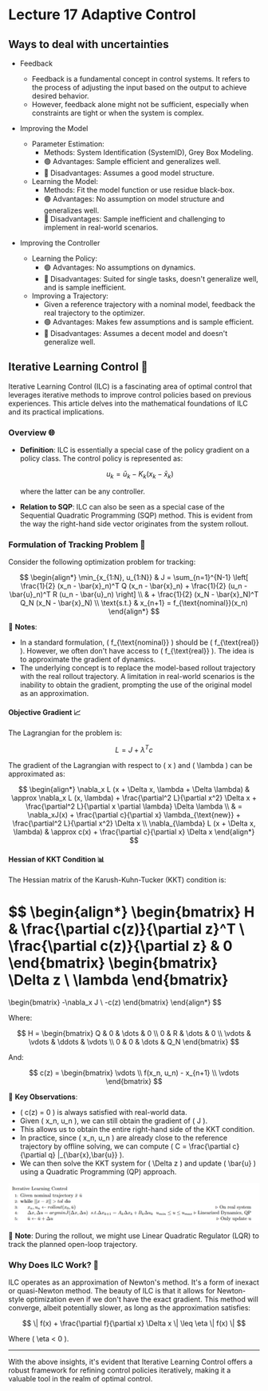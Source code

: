 # Lecture 17 Adaptive Control

## Ways to deal with uncertainties

- Feedback
  - Feedback is a fundamental concept in control systems. It refers to the process of adjusting the input based on the output to achieve desired behavior.
  - However, feedback alone might not be sufficient, especially when constraints are tight or when the system is complex.
- Improving the Model
    - Parameter Estimation:
       - Methods: System Identification (SystemID), Grey Box Modeling.
       - 🟢 Advantages: Sample efficient and generalizes well.
       - 🔴 Disadvantages: Assumes a good model structure.
    - Learning the Model:
       - Methods: Fit the model function or use residue black-box.
       - 🟢 Advantages: No assumption on model structure and generalizes well.
       - 🔴 Disadvantages: Sample inefficient and challenging to implement in real-world scenarios.

- Improving the Controller
    - Learning the Policy:
       - 🟢 Advantages: No assumptions on dynamics.
       - 🔴 Disadvantages: Suited for single tasks, doesn't generalize well, and is sample inefficient.
    - Improving a Trajectory:
       - Given a reference trajectory with a nominal model, feedback the real trajectory to the optimizer.
       - 🟢 Advantages: Makes few assumptions and is sample efficient.
       - 🔴 Disadvantages: Assumes a decent model and doesn't generalize well.

## Iterative Learning Control 📘

Iterative Learning Control (ILC) is a fascinating area of optimal control that leverages iterative methods to improve control policies based on previous experiences. This article delves into the mathematical foundations of ILC and its practical implications.

### Overview 🌐

- **Definition**: ILC is essentially a special case of the policy gradient on a policy class. The control policy is represented as:
  
    $$
    u_k = \bar{u}_k - K_k(x_k - \bar{x}_k)
    $$
    
    where the latter can be any controller.

- **Relation to SQP**: ILC can also be seen as a special case of the Sequential Quadratic Programming (SQP) method. This is evident from the way the right-hand side vector originates from the system rollout.

### Formulation of Tracking Problem 📐

Consider the following optimization problem for tracking:

$$
\begin{align*}
\min_{x_{1:N}, u_{1:N}} & J = \sum_{n=1}^{N-1} \left[ \frac{1}{2} (x_n - \bar{x}_n)^T Q (x_n - \bar{x}_n) + \frac{1}{2} (u_n - \bar{u}_n)^T R (u_n - \bar{u}_n) \right] \\
& + \frac{1}{2} (x_N - \bar{x}_N)^T Q_N (x_N - \bar{x}_N) \\
\text{s.t.} & x_{n+1} = f_{\text{nominal}}(x_n)
\end{align*}
$$

📝 **Notes**:
- In a standard formulation, \( f_{\text{nominal}} \) should be \( f_{\text{real}} \). However, we often don't have access to \( f_{\text{real}} \). The idea is to approximate the gradient of dynamics.
- The underlying concept is to replace the model-based rollout trajectory with the real rollout trajectory. A limitation in real-world scenarios is the inability to obtain the gradient, prompting the use of the original model as an approximation.

#### Objective Gradient 📈

The Lagrangian for the problem is:

$$
L = J + \lambda^T c
$$

The gradient of the Lagrangian with respect to \( x \) and \( \lambda \) can be approximated as:

$$
\begin{align*}
\nabla_x L (x + \Delta x, \lambda + \Delta \lambda) & \approx \nabla_x L (x, \lambda) + \frac{\partial^2 L}{\partial x^2} \Delta x + \frac{\partial^2 L}{\partial x \partial \lambda} \Delta \lambda \\
& = \nabla_xJ(x) + \frac{\partial c}{\partial x} \lambda_{\text{new}} + \frac{\partial^2 L}{\partial x^2} \Delta x \\
\nabla_{\lambda} L (x + \Delta x, \lambda) & \approx c(x) + \frac{\partial c}{\partial x} \Delta x
\end{align*}
$$

#### Hessian of KKT Condition 📊

The Hessian matrix of the Karush-Kuhn-Tucker (KKT) condition is:

$$
\begin{align*}
\begin{bmatrix}
H & \frac{\partial c(z)}{\partial z}^T \\
\frac{\partial c(z)}{\partial z} & 0 
\end{bmatrix}
\begin{bmatrix}
\Delta z \\
\lambda 
\end{bmatrix}
= 
\begin{bmatrix}
-\nabla_x J \\
-c(z) 
\end{bmatrix}
\end{align*}
$$

Where:

$$
H = \begin{bmatrix}
Q & 0 & \dots & 0 \\
0 & R & \dots & 0 \\
\vdots & \vdots & \ddots & \vdots \\
0 & 0 & \dots & Q_N 
\end{bmatrix}
$$

And:

$$
c(z) = \begin{bmatrix}
\vdots \\
f(x_n, u_n) - x_{n+1} \\
\vdots 
\end{bmatrix}
$$

📝 **Key Observations**:
- \( c(z) = 0 \) is always satisfied with real-world data.
- Given \( x_n, u_n \), we can still obtain the gradient of \( J \).
- This allows us to obtain the entire right-hand side of the KKT condition.
- In practice, since \( x_n, u_n \) are already close to the reference trajectory by offline solving, we can compute \( C = \frac{\partial c}{\partial q} |_{\bar{x},\bar{u}} \).
- We can then solve the KKT system for \( \Delta z \) and update \( \bar{u} \) using a Quadratic Programming (QP) approach.

![ILC Diagram](figs/iterativeLearningControl.png)

📝 **Note**: During the rollout, we might use Linear Quadratic Regulator (LQR) to track the planned open-loop trajectory.

### Why Does ILC Work? 🤔

ILC operates as an approximation of Newton's method. It's a form of inexact or quasi-Newton method. The beauty of ILC is that it allows for Newton-style optimization even if we don't have the exact gradient. This method will converge, albeit potentially slower, as long as the approximation satisfies:

$$
\| f(x) + \frac{\partial f}{\partial x} \Delta x \| \leq \eta \| f(x) \|
$$

Where \( \eta < 0 \).

---

With the above insights, it's evident that Iterative Learning Control offers a robust framework for refining control policies iteratively, making it a valuable tool in the realm of optimal control.